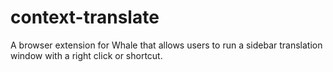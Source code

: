 # context-translate
A browser extension for Whale that allows users to run a sidebar translation window with a right click or shortcut.
